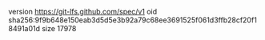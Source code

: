 version https://git-lfs.github.com/spec/v1
oid sha256:9f9b648e150eab3d5d5e3b92a79c68ee3691525f061d3ffb28cf20f18491a01d
size 17978
